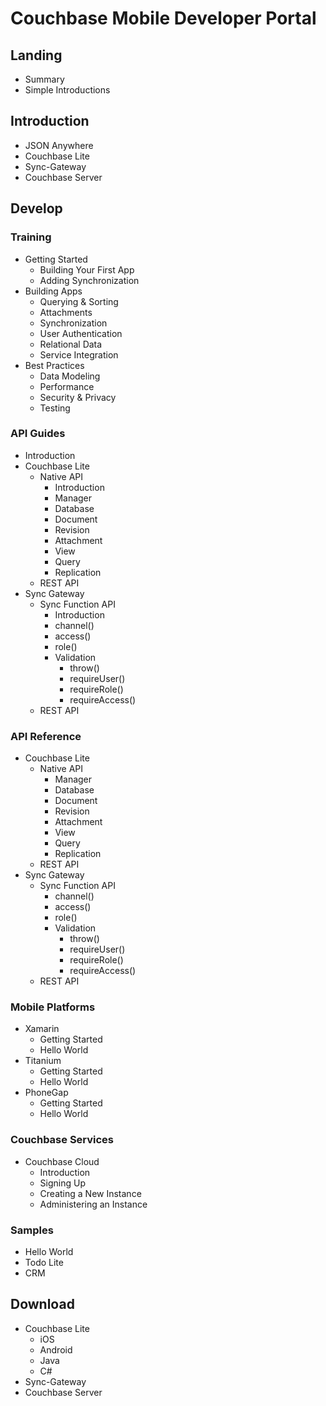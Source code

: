 Couchbase Mobile Developer Portal
=================================

Landing
-------

- Summary
- Simple Introductions

Introduction
------------

- JSON Anywhere
- Couchbase Lite
- Sync-Gateway
- Couchbase Server

Develop
-------

### Training

- Getting Started
  - Building Your First App
  - Adding Synchronization
- Building Apps
  - Querying & Sorting
  - Attachments
  - Synchronization
  - User Authentication
  - Relational Data
  - Service Integration
- Best Practices
  - Data Modeling
  - Performance
  - Security & Privacy
  - Testing

### API Guides

- Introduction
- Couchbase Lite
  - Native API
    - Introduction
    - Manager
    - Database
    - Document
    - Revision
    - Attachment
    - View
    - Query
    - Replication
  - REST API
- Sync Gateway
  - Sync Function API
    - Introduction
    - channel()
    - access()
    - role()
    - Validation
      - throw()
      - requireUser()
      - requireRole()
      - requireAccess()
  - REST API

### API Reference

- Couchbase Lite
  - Native API
    - Manager
    - Database
    - Document
    - Revision
    - Attachment
    - View
    - Query
    - Replication
  - REST API
- Sync Gateway
  - Sync Function API
    - channel()
    - access()
    - role()
    - Validation
      - throw()
      - requireUser()
      - requireRole()
      - requireAccess()
  - REST API

### Mobile Platforms

- Xamarin
  - Getting Started
  - Hello World
- Titanium
  - Getting Started
  - Hello World
- PhoneGap
  - Getting Started
  - Hello World

### Couchbase Services

- Couchbase Cloud
  - Introduction
  - Signing Up
  - Creating a New Instance
  - Administering an Instance

### Samples

- Hello World
- Todo Lite
- CRM

Download
--------

- Couchbase Lite
  - iOS
  - Android
  - Java
  - C#
- Sync-Gateway
- Couchbase Server
